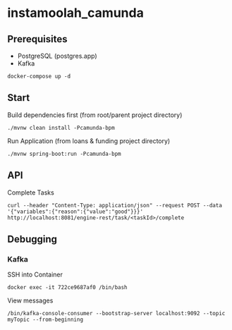 # instamoolah_camunda

## Prerequisites
* PostgreSQL (postgres.app)
* Kafka

```
docker-compose up -d
```
## Start
Build dependencies first (from root/parent project directory)
```
./mvnw clean install -Pcamunda-bpm
```

Run Application (from loans & funding project directory)
```
./mvnw spring-boot:run -Pcamunda-bpm
```

## API
Complete Tasks
```
curl --header "Content-Type: application/json" --request POST --data '{"variables":{"reason":{"value":"good"}}}' http://localhost:8081/engine-rest/task/<taskId>/complete
```

## Debugging
### Kafka
SSH into Container
```
docker exec -it 722ce9687af0 /bin/bash
```

View messages
```
/bin/kafka-console-consumer --bootstrap-server localhost:9092 --topic myTopic --from-beginning
```
